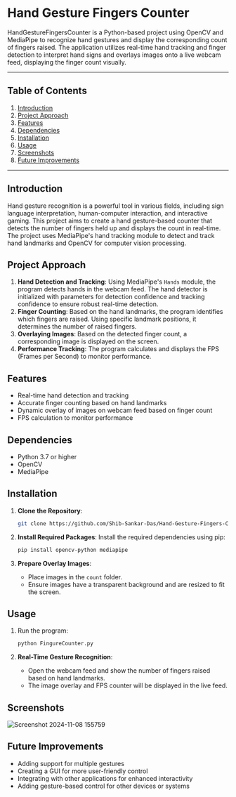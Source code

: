 # Hand Gesture Fingers Counter 

HandGestureFingersCounter is a Python-based project using OpenCV and MediaPipe to recognize hand gestures and display the corresponding count of fingers raised. The application utilizes real-time hand tracking and finger detection to interpret hand signs and overlays images onto a live webcam feed, displaying the finger count visually.

---

## Table of Contents
1. [Introduction](#introduction)
2. [Project Approach](#project-approach)
3. [Features](#features)
4. [Dependencies](#dependencies)
5. [Installation](#installation)
6. [Usage](#usage)
7. [Screenshots](#screenshots)
8. [Future Improvements](#future-improvements)

---

## Introduction
Hand gesture recognition is a powerful tool in various fields, including sign language interpretation, human-computer interaction, and interactive gaming. This project aims to create a hand gesture-based counter that detects the number of fingers held up and displays the count in real-time. The project uses MediaPipe's hand tracking module to detect and track hand landmarks and OpenCV for computer vision processing.

## Project Approach
1. **Hand Detection and Tracking**: Using MediaPipe's `Hands` module, the program detects hands in the webcam feed. The hand detector is initialized with parameters for detection confidence and tracking confidence to ensure robust real-time detection.
2. **Finger Counting**: Based on the hand landmarks, the program identifies which fingers are raised. Using specific landmark positions, it determines the number of raised fingers.
3. **Overlaying Images**: Based on the detected finger count, a corresponding image is displayed on the screen.
4. **Performance Tracking**: The program calculates and displays the FPS (Frames per Second) to monitor performance.

## Features
- Real-time hand detection and tracking
- Accurate finger counting based on hand landmarks
- Dynamic overlay of images on webcam feed based on finger count
- FPS calculation to monitor performance

## Dependencies
- Python 3.7 or higher
- OpenCV
- MediaPipe

## Installation
1. **Clone the Repository**:
    ```bash
    git clone https://github.com/Shib-Sankar-Das/Hand-Gesture-Fingers-Counter.git
    ```

2. **Install Required Packages**:
    Install the required dependencies using pip:
    ```bash
    pip install opencv-python mediapipe
    ```

3. **Prepare Overlay Images**:
    - Place images in the `count` folder.
    - Ensure images have a transparent background and are resized to fit the screen.

## Usage
1. Run the program:
    ```bash
    python FingureCounter.py
    ```

2. **Real-Time Gesture Recognition**:
    - Open the webcam feed and show the number of fingers raised based on hand landmarks.
    - The image overlay and FPS counter will be displayed in the live feed.

## Screenshots
![Screenshot 2024-11-08 155759](https://github.com/user-attachments/assets/7ea2e274-589e-4785-a492-618429c90c91)


## Future Improvements
- Adding support for multiple gestures
- Creating a GUI for more user-friendly control
- Integrating with other applications for enhanced interactivity
- Adding gesture-based control for other devices or systems

